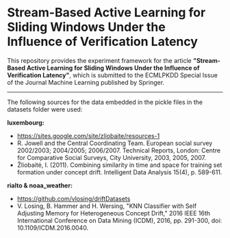 # Stream-Based Active Learning for Sliding Windows Under the Influence of Verification Latency

This repository provides the experiment framework for the article **"Stream-Based Active Learning for Sliding Windows Under the Influence of Verification Latency"**, which is submitted to the ECMLPKDD Special Issue of the Journal Machine Learning published by Springer.

---

The following sources for the data embedded in the pickle files in the datasets folder were used:

**luxembourg:**
 - https://sites.google.com/site/zliobaite/resources-1
 - R. Jowell and the Central Coordinating Team. European social survey 2002/2003; 2004/2005; 2006/2007. Technical Reports, London: Centre for Comparative Social Surveys, City University, 2003, 2005, 2007.
 - Žliobaitė, I. (2011). Combining similarity in time and space for training set formation under concept drift. Intelligent Data Analysis 15(4), p. 589-611.


**rialto & noaa_weather:**
 - https://github.com/vlosing/driftDatasets
 - V. Losing, B. Hammer and H. Wersing, "KNN Classifier with Self Adjusting Memory for Heterogeneous Concept Drift," 2016 IEEE 16th International Conference on Data Mining (ICDM), 2016, pp. 291-300, doi: 10.1109/ICDM.2016.0040.